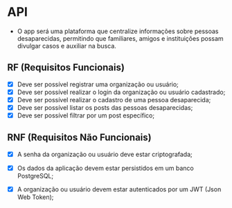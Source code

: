 # API
 - O app será uma plataforma que centralize informações sobre pessoas desaparecidas, permitindo que familiares, amigos e instituições possam divulgar casos e auxiliar na busca.

## RF (Requisitos Funcionais)

- [x] Deve ser possível registrar uma organização ou usuário;
- [x] Deve ser possível realizar o login da organização ou usuário cadastrado;
- [x] Deve ser possível realizar o cadastro de uma pessoa desaparecida;
- [x] Deve ser possível listar os posts das pessoas desaparecidas;
- [x] Deve ser possível filtrar por um post específico;

## RNF (Requisitos Não Funcionais)

- [x] A senha da organização ou usuário deve estar criptografada;
- [x] Os dados da aplicação devem estar persistidos em um banco PostgreSQL;
- [x] A organização ou usuário devem estar autenticados por um JWT (Json Web Token);

